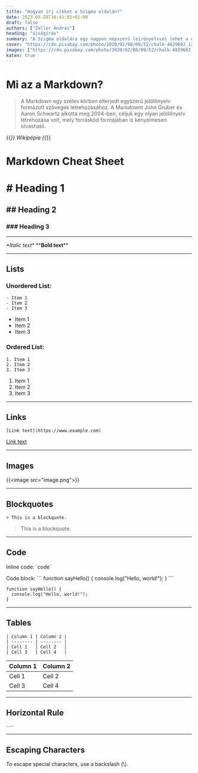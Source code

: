 ```yaml
---
title: "Hogyan írj cikket a Szigma oldalán?"
date: 2023-05-28T16:41:02+02:00
draft: false 
authors: ["Zoller András"]
heading: "újságírás"
summary: "A Szigma oldalára egy nagyon népszerű leírónyelvvel lehet a cikkeket készíteni, amelyet Markdownnak hívnak. Ebben a cikkben küröljárjuk, hogy pontosan hogyan kell csinálni"
cover: "https://cdn.pixabay.com/photo/2020/02/08/09/52/chalk-4829602_1280.jpg"
images: ["https://cdn.pixabay.com/photo/2020/02/08/09/52/chalk-4829602_1280.jpg"]
katex: true 
---
```


# Mi az a Markdown?
> A Markdown egy széles körben elterjedt egyszerű jelölőnyelv formázott szövegek létrehozásához. A Markdownt John Gruber és Aaron Schwartz alkotta meg 2004-ben, céljuk egy olyan jelölőnyelv létrehozása volt, mely forráskód formájában is kényelmesen olvasható.

{{<cite>}} Wikipépia {{</cite>}}

# Markdown Cheat Sheet

# # Heading 1
## ## Heading 2
### ### Heading 3

--- 

*\*Italic text\**
\*\***Bold text**\*\*

--- 

## Lists

### Unordered List:
```
- Item 1
- Item 2
- Item 3
```
- Item 1
- Item 2
- Item 3

### Ordered List:
```
1. Item 1
2. Item 2
3. Item 3
```

1. Item 1
2. Item 2
3. Item 3

---

## Links

```
[Link text](https://www.example.com)
```

[Link text](https://www.example.com)

---

## Images

&#123;&#123;\<image src="image.png"\>&#125;&#125;


---

## Blockquotes

```
> This is a blockquote.
```

> This is a blockquote.


---

## Code

Inline code: \`code\`

Code block:
\`\`\`
function sayHello() {
  console.log("Hello, world!");
}
\`\`\`
```
function sayHello() {
  console.log("Hello, world!");
}
```


---

## Tables

```
| Column 1 | Column 2 |
| -------- | -------- |
| Cell 1   | Cell 2   |
| Cell 3   | Cell 4   |
```
| Column 1 | Column 2 |
| -------- | -------- |
| Cell 1   | Cell 2   |
| Cell 3   | Cell 4   |


---

## Horizontal Rule

```
---
```
---

## Escaping Characters

To escape special characters, use a backslash (\\).